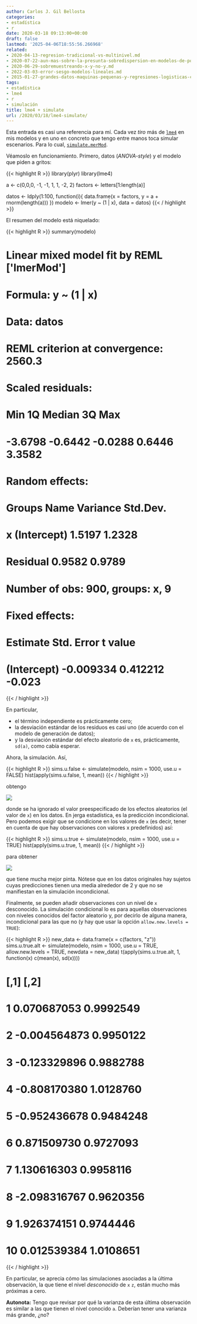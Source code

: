 ```yaml
---
author: Carlos J. Gil Bellosta
categories:
- estadística
- r
date: 2020-03-18 09:13:00+00:00
draft: false
lastmod: '2025-04-06T18:55:56.266968'
related:
- 2020-04-13-regresion-tradicional-vs-multinivel.md
- 2020-07-22-aun-mas-sobre-la-presunta-sobredispersion-en-modelos-de-poisson.md
- 2020-06-29-sobremuestreando-x-y-no-y.md
- 2022-03-03-error-sesgo-modelos-lineales.md
- 2015-01-27-grandes-datos-maquinas-pequenas-y-regresiones-logisticas-con-variables-categoricas.md
tags:
- estadística
- lme4
- r
- simulación
title: lme4 + simulate
url: /2020/03/18/lme4-simulate/
---
```


Esta entrada es casi una referencia para mí. Cada vez _tiro_ más de [`lme4`](https://CRAN.R-project.org/package=lme4) en mis modelos y en uno en concreto que tengo entre manos toca simular escenarios. Para lo cual, [`simulate.merMod`](https://www.rdocumentation.org/packages/lme4/versions/1.1-21/topics/simulate.merMod).

Véamoslo en funcionamiento.  Primero, datos (_ANOVA-style_) y el modelo que piden a gritos:

{{< highlight R >}}
library(plyr)
library(lme4)

a <- c(0,0,0, -1, -1, 1, 1, -2, 2)
factors <- letters[1:length(a)]

datos <- ldply(1:100, function(i){
    data.frame(x = factors, y = a + rnorm(length(a)))
})
modelo <- lmer(y ~ (1 | x), data = datos)
{{< / highlight >}}

El resumen del modelo está niquelado:

{{< highlight R >}}
summary(modelo)

# Linear mixed model fit by REML ['lmerMod']
# Formula: y ~ (1 | x)
# Data: datos
#
# REML criterion at convergence: 2560.3
#
# Scaled residuals:
#     Min      1Q  Median      3Q     Max
# -3.6798 -0.6442 -0.0288  0.6446  3.3582
#
# Random effects:
#     Groups   Name        Variance Std.Dev.
# x        (Intercept) 1.5197   1.2328
# Residual             0.9582   0.9789
# Number of obs: 900, groups:  x, 9
#
# Fixed effects:
#     Estimate Std. Error t value
# (Intercept) -0.009334   0.412212  -0.023
{{< / highlight >}}

En particular,

* el término independiente es prácticamente cero;
* la desviación estándar de los residuos es casi uno (de acuerdo con el modelo de generación de datos);
* y la desviación estándar del efecto aleatorio de `x` es, prácticamente, `sd(a)`, como cabía esperar.

Ahora, la simulación. Así,

{{< highlight R >}}
sims.u.false <- simulate(modelo, nsim = 1000, use.u = FALSE)
hist(apply(sims.u.false, 1, mean))
{{< / highlight >}}

obtengo

![](/wp-uploads/2020/03/simulate_incondicional.png#center)

donde se ha ignorado el valor preespecificado de los efectos aleatorios (el valor de `x`) en los datos. En jerga estadística, es la predicción incondicional. Pero podemos exigir que se condicione en los valores de `x` (es decir, tener en cuenta de que hay observaciones con valores x predefinidos) así:

{{< highlight R >}}
    sims.u.true <- simulate(modelo, nsim = 1000, use.u = TRUE)
    hist(apply(sims.u.true, 1, mean))
{{< / highlight >}}

para obtener

![](/wp-uploads/2020/03/simulate_condicional.png#center)

que tiene mucha mejor pinta. Nótese que en los datos originales hay sujetos cuyas predicciones tienen una media alrededor de 2 y que no se manifiestan en la simulación incondicional.

Finalmente, se pueden añadir observaciones con un nivel de `x` desconocido. La simulación condicional lo es para aquellas observaciones con niveles conocidos del factor aleatorio y, por decirlo de alguna manera, incondicional para las que no (y hay que usar la opción `allow.new.levels = TRUE`):

{{< highlight R >}}
new_data <- data.frame(x = c(factors, "z"))
sims.u.true.alt <- simulate(modelo, nsim = 1000, use.u = TRUE, allow.new.levels = TRUE, newdata = new_data)
t(apply(sims.u.true.alt, 1, function(x) c(mean(x), sd(x))))
# [,1]      [,2]
# 1   0.070687053 0.9992549
# 2  -0.004564873 0.9950122
# 3  -0.123329896 0.9882788
# 4  -0.808170380 1.0128760
# 5  -0.952436678 0.9484248
# 6   0.871509730 0.9727093
# 7   1.130616303 0.9958116
# 8  -2.098316767 0.9620356
# 9   1.926374151 0.9744446
# 10  0.012539384 1.0108651
{{< / highlight >}}

En particular, se aprecia cómo las simulaciones asociadas a la última observación, la que tiene el nivel _desconocido_ de `x` `z`, están mucho más próximas a cero.

**Autonota:**  Tengo que revisar por qué la varianza de esta última observación es similar a las que tienen el nivel conocido `a`. Deberían tener una varianza más grande, ¿no?